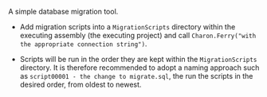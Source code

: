 A simple database migration tool.

* Add migration scripts into a `MigrationScripts` directory within the executing assembly (the executing project) and call `Charon.Ferry("with the appropriate connection string")`.

* Scripts will be run in the order they are kept within the `MigrationScripts` directory. It is therefore recommended to adopt a naming approach such as `script00001 - the change to migrate.sql`, the run the scripts in the desired order, from oldest to newest.
